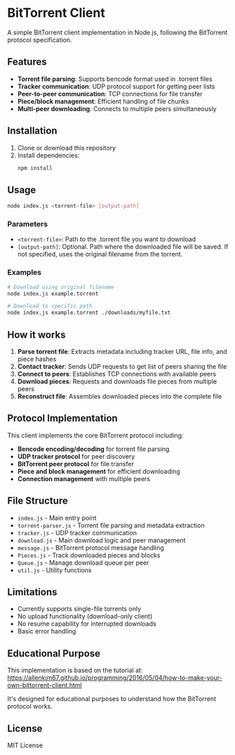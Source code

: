 # BitTorrent Client

A simple BitTorrent client implementation in Node.js, following the BitTorrent protocol specification.

## Features

- **Torrent file parsing**: Supports bencode format used in .torrent files
- **Tracker communication**: UDP protocol support for getting peer lists
- **Peer-to-peer communication**: TCP connections for file transfer
- **Piece/block management**: Efficient handling of file chunks
- **Multi-peer downloading**: Connects to multiple peers simultaneously

## Installation

1. Clone or download this repository
2. Install dependencies:
   ```bash
   npm install
   ```

## Usage

```bash
node index.js <torrent-file> [output-path]
```

### Parameters

- `<torrent-file>`: Path to the .torrent file you want to download
- `[output-path]`: Optional. Path where the downloaded file will be saved. If not specified, uses the original filename from the torrent.

### Examples

```bash
# Download using original filename
node index.js example.torrent

# Download to specific path
node index.js example.torrent ./downloads/myfile.txt
```

## How it works

1. **Parse torrent file**: Extracts metadata including tracker URL, file info, and piece hashes
2. **Contact tracker**: Sends UDP requests to get list of peers sharing the file
3. **Connect to peers**: Establishes TCP connections with available peers
4. **Download pieces**: Requests and downloads file pieces from multiple peers
5. **Reconstruct file**: Assembles downloaded pieces into the complete file

## Protocol Implementation

This client implements the core BitTorrent protocol including:

- **Bencode encoding/decoding** for torrent file parsing
- **UDP tracker protocol** for peer discovery
- **BitTorrent peer protocol** for file transfer
- **Piece and block management** for efficient downloading
- **Connection management** with multiple peers

## File Structure

- `index.js` - Main entry point
- `torrent-parser.js` - Torrent file parsing and metadata extraction
- `tracker.js` - UDP tracker communication
- `download.js` - Main download logic and peer management
- `message.js` - BitTorrent protocol message handling
- `Pieces.js` - Track downloaded pieces and blocks
- `Queue.js` - Manage download queue per peer
- `util.js` - Utility functions

## Limitations

- Currently supports single-file torrents only
- No upload functionality (download-only client)
- No resume capability for interrupted downloads
- Basic error handling

## Educational Purpose

This implementation is based on the tutorial at:
https://allenkim67.github.io/programming/2016/05/04/how-to-make-your-own-bittorrent-client.html

It's designed for educational purposes to understand how the BitTorrent protocol works.

## License

MIT License
